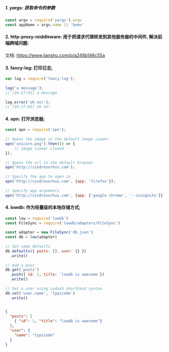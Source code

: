 ##### 1. yargs: 获取命令的参数
```js
const argv = require('yargs').argv
const appName = argv.name || 'boms'

```

#### 2. http-proxy-middleware: 用于把请求代理转发到其他服务器的中间件, 解决前端跨域问题: 
文档: https://www.jianshu.com/p/a248b146c55a 

#### 3. fancy-log: 打印日志;
```js
var log = require('fancy-log');
 
log('a message');
// [16:27:02] a message
 
log.error('oh no!');
// [16:27:02] oh no!
```

#### 4. opn: 打开浏览器;
```js
const opn = require('opn');
 
// Opens the image in the default image viewer
opn('unicorn.png').then(() => {
    // image viewer closed
});
 
// Opens the url in the default browser
opn('http://sindresorhus.com');
 
// Specify the app to open in
opn('http://sindresorhus.com', {app: 'firefox'});
 
// Specify app arguments
opn('http://sindresorhus.com', {app: ['google chrome', '--incognito']});
```

#### 4. lowdb: 作为轻量级的本地存储方式;

```js
const low = require('lowdb')
const FileSync = require('lowdb/adapters/FileSync')
 
const adapter = new FileSync('db.json')
const db = low(adapter)
 
// Set some defaults
db.defaults({ posts: [], user: {} })
  .write()
 
// Add a post
db.get('posts')
  .push({ id: 1, title: 'lowdb is awesome'})
  .write()
 
// Set a user using Lodash shorthand syntax
db.set('user.name', 'typicode')
  .write()
  
```

```json
{
  "posts": [
    { "id": 1, "title": "lowdb is awesome"}
  ],
  "user": {
    "name": "typicode"
  }
}
```